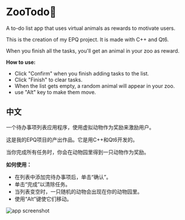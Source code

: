 # ZooTodo🐻

A to-do list app that uses virtual animals as rewards to motivate users.

This is the creation of my EPQ project. It is made with C++ and Qt6.

When you finish all the tasks, you'll get an animal in your zoo as reward.

**How to use:**

- Click "Confirm" when you finish adding tasks to the list.
- Click "Finish" to clear tasks.
- When the list gets empty, a random animal will appear in your zoo.
- use "Alt" key to make them move.



## 中文

一个待办事项列表应用程序，使用虚拟动物作为奖励来激励用户。

这是我的EPQ项目的产出作品。它是用C++和Qt6开发的。

当你完成所有任务时，你会在动物园里得到一只动物作为奖励。

**如何使用：**

- 在列表中添加完待办事项后，单击“确认”。
- 单击“完成”以清除任务。
- 当列表变空时，一只随机的动物会出现在你的动物园里。
- 使用“Alt”键使它们移动。

![app screenshot](https://github.com/kevinwu06/ZooTodo/assets/120035670/ff4cecdd-cecf-4c0f-80e6-7b1a56f74938)
